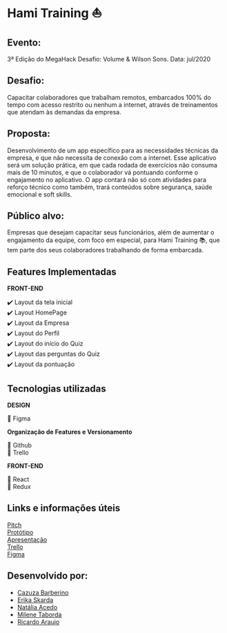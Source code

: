 # Hami Training :sailboat:

## Evento:
3ª Edição do MegaHack
Desafio: Volume & Wilson Sons.
Data: jul/2020

## Desafio:

Capacitar colaboradores que trabalham remotos, embarcados 100% do tempo com acesso restrito ou nenhum a internet, através de treinamentos que atendam às demandas da empresa.
 
 ## Proposta: 

Desenvolvimento de um app específico para as necessidades técnicas da empresa, e que não necessita de conexão com a internet.
Esse aplicativo será um solução prática, em que cada rodada de exercícios não consuma mais de 10 minutos, e que o colaborador vá pontuando conforme o engajamento no aplicativo.
O app contará não só com atividades para reforço técnico como também, trará conteúdos sobre segurança, saúde emocional e soft skills.

## Público alvo:

Empresas que desejam capacitar seus funcionários, além de aumentar o engajamento da equipe, com foco em especial, para Hami Training :books:, que tem parte dos seus colaboradores trabalhando de forma embarcada.

## Features Implementadas

**FRONT-END**

 :heavy_check_mark: Layout da tela inicial<br>
 :heavy_check_mark: Layout HomePage<br>
 :heavy_check_mark: Layout da Empresa<br>
 :heavy_check_mark: Layout do Perfil<br>
 :heavy_check_mark: Layout do início do Quiz<br>
 :heavy_check_mark: Layout das perguntas do Quiz<br>
 :heavy_check_mark: Layout da pontuação<br>
 
 ## Tecnologias utilizadas
 
**DESIGN**

:art: Figma

**Organização de Features e Versionamento**

 :rocket: Github<br>
 :rocket: Trello<br>

**FRONT-END**

:notebook: React<br>
:notebook: Redux<br>

## Links e informações úteis

[Pitch](https://youtu.be/64v6V0aOeN4)<br>
[Protótipo](http://hami-training.surge.sh/home)<br>
[Apresentação](https://drive.google.com/file/d/1MSxbJPhGJ4B_kXwXiRv65_G--hkM_rgU/view?usp=sharing)<br>
[Trello](https://trello.com/b/guEPyY2R/hami-training)<br>
[Figma](https://www.figma.com/file/5Z7wZDNxt0eYEQli7HjbxM/MegaHack?node-id=7%3A3)

## Desenvolvido por:
* [Cazuza Barberino](https://github.com/cazuza)</br>
* [Erika Skarda](https://github.com/erika-skarda-99915488)</br>
* [Natália Acedo](https://github.com/n-acedo)</br>
* [Milene Taborda](https://github.com/future4code/milene-taborda)</br>
* [Ricardo Araujo](https://github.com/araujoricardo)</br>
